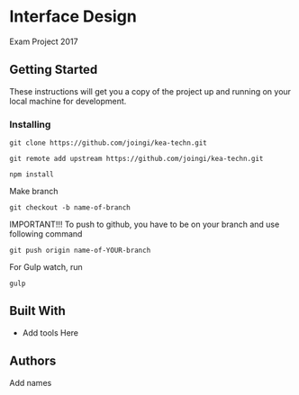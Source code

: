 # Interface Design

Exam Project 2017

## Getting Started

These instructions will get you a copy of the project up and running on your local machine for development.

### Installing
```
git clone https://github.com/joingi/kea-techn.git
```

```
git remote add upstream https://github.com/joingi/kea-techn.git
```

```
npm install
```

Make branch
```
git checkout -b name-of-branch
```

IMPORTANT!!!
To push to github, you have to be on your branch and use following command
```
git push origin name-of-YOUR-branch
```

For Gulp watch, run
```
gulp
```
## Built With

* Add tools Here

## Authors
Add names

